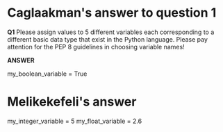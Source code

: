 # Caglaakman's answer to question 1

 **Q1** Please assign values to 5 different variables each corresponding to a different basic data type that exist in the Python language. Please pay attention for the PEP 8 guidelines in choosing variable names!

**ANSWER**

my_boolean_variable = True
# Melikekefeli's answer 

my_integer_variable = 5
my_float_variable = 2.6

